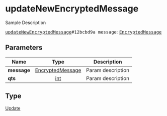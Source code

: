 # updateNewEncryptedMessage

Sample Description

<pre>
<a href="../constructor/updateNewEncryptedMessage.md">updateNewEncryptedMessage</a>#12bcbd9a message:<a href="../type/EncryptedMessage.md">EncryptedMessage</a> qts:<a href="../type/int.md">int</a> = <a href="../type/Update.md">Update</a>;</pre>
## Parameters

| Name | Type | Description |
|------|:----:|-------------|
| **message** | <a href="../type/EncryptedMessage.md">EncryptedMessage</a> | Param description |
| **qts** | <a href="../type/int.md">int</a> | Param description |

## Type

<a href="../type/Update.md">Update</a>
